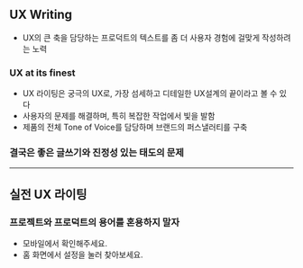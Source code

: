 ## UX Writing

- UX의 큰 축을 담당하는 프로덕트의 텍스트를 좀 더 사용자 경험에 걸맞게 작성하려는 노력

### UX at its finest

- UX 라이팅은 궁극의 UX로, 가장 섬세하고 디테일한 UX설계의 끝이라고 볼 수 있다
- 사용자의 문제를 해결하며, 특히 복잡한 작업에서 빛을 발함
- 제품의 전체 Tone of Voice를 담당하며 브랜드의 퍼스낼러티를 구축

### 결국은 좋은 글쓰기와 진정성 있는 태도의 문제

---

## 실전 UX 라이팅

### 프로젝트와 프로덕트의 용어를 혼용하지 말자

- 모바일에서 확인해주세요.
- 홈 화면에서 설정을 눌러 찾아보세요.